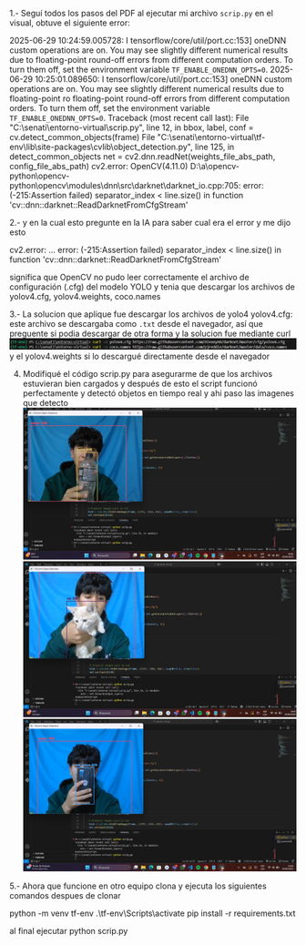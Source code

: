 
1.- Seguí todos los pasos del PDF al ejecutar mi archivo `scrip.py` en el visual, obtuve el siguiente error:

2025-06-29 10:24:59.005728: I tensorflow/core/util/port.cc:153] oneDNN custom operations are on. You may see slightly different numerical results due to floating-point round-off errors from different computation orders. To turn them off, set the environment variable `TF_ENABLE_ONEDNN_OPTS=0`.
2025-06-29 10:25:01.089650: I tensorflow/core/util/port.cc:153] oneDNN custom operations are on. You may see slightly different numerical results due to floating-point ro floating-point round-off errors from different computation orders. To turn them off, set the environment variable `TF_ENABLE_ONEDNN_OPTS=0`.           Traceback (most recent call last):                                                                                                                        File "C:\senati\entorno-virtual\scrip.py", line 12, in <module>                                                                                           bbox, label, conf = cv.detect_common_objects(frame)                                                                                                   File "C:\senati\entorno-virtual\tf-env\lib\site-packages\cvlib\object_detection.py", line 125, in detect_common_objects                                   net = cv2.dnn.readNet(weights_file_abs_path, config_file_abs_path)
cv2.error: OpenCV(4.11.0) D:\a\opencv-python\opencv-python\opencv\modules\dnn\src\darknet\darknet_io.cpp:705: error: (-215:Assertion failed) separator_index < line.size() in function 'cv::dnn::darknet::ReadDarknetFromCfgStream'

2.- y en la cual esto pregunte en la IA  para saber cual era el error y  me  dijo esto 

cv2.error: ... error: (-215:Assertion failed) separator_index < line.size() in function 'cv::dnn::darknet::ReadDarknetFromCfgStream'

significa que OpenCV no pudo leer correctamente el archivo de configuración (.cfg) del modelo YOLO y tenia que descargar los archivos de yolov4.cfg, yolov4.weights, coco.names

3.- La solucion que aplique fue descargar los archivos de yolo4 
yolov4.cfg: este archivo se descargaba como `.txt` desde el navegador, así que preguente si podia descargar  de otra forma y la solucion fue mediante curl
![Resultado detección](curl.png)
y el yolov4.weights si lo descargué directamente desde el navegador 

4. Modifiqué el código scrip.py para asegurarme de que los archivos estuvieran bien cargados y
después de esto el script funcionó perfectamente y detectó objetos en tiempo real y ahi paso las imagenes que detecto 
![Resultado detección](bottle.png)
![Resultado detección](cat.png)
![Resultado detección](cellphone.png)

5.- Ahora que funcione en otro equipo clona y ejecuta los siguientes comandos despues de clonar 

python -m venv tf-env
.\tf-env\Scripts\activate
pip install -r requirements.txt

al final ejecutar 
python scrip.py





